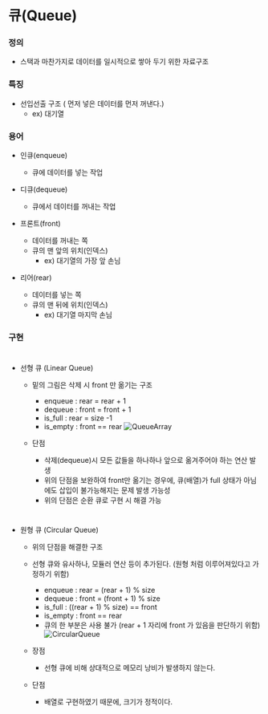 # 큐(Queue)


### 정의

- 스택과 마찬가지로 데이터를 일시적으로 쌓아 두기 위한 자료구조

### 특징

- 선입선출 구조 ( 먼저 넣은 데이터를 먼저 꺼낸다.)
  - ex) 대기열

### 용어

- 인큐(enqueue) 
  - 큐에 데이터를 넣는 작업
 
- 디큐(dequeue)
  - 큐에서 데이터를 꺼내는 작업

- 프론트(front) 
  - 데이터를 꺼내는 쪽
  - 큐의 맨 앞의 위치(인덱스)
    - ex) 대기열의 가장 앞 손님
 
- 리어(rear)
  - 데이터를 넣는 쪽
  - 큐의 맨 뒤에 위치(인덱스)
    - ex) 대기열 마지막 손님


### 구현
#
- 선형 큐 (Linear Queue)
  - 밑의 그림은 삭제 시 front 만 옮기는 구조
    - enqueue : rear = rear + 1
    - dequeue : front = front + 1
    - is_full : rear = size -1
    - is_empty : front == rear
![QueueArray](https://user-images.githubusercontent.com/88774925/204083365-1360ffc3-020e-4d35-91d8-ce9616375e72.jpg)

  - 단점
    - 삭제(dequeue)시 모든 값들을 하나하나 앞으로 옮겨주어야 하는 연산 발생
    - 위의 단점을 보완하여 front만 옮기는 경우에, 큐(배열)가 full 상태가 아님에도 삽입이 불가능해지는 문제 발생 가능성
    - 위의 단점은 순환 큐로 구현 시 해결 가능  
    
    
  #    
- 원형 큐 (Circular Queue)
  - 위의 단점을 해결한 구조
  - 선형 큐와 유사하나, 모듈러 연산 등이 추가된다. (원형 처럼 이루어져있다고 가정하기 위함)
    - enqueue : rear = (rear + 1) % size
    - dequeue : front = (front + 1) % size 
    - is_full : ((rear + 1) % size) == front
    - is_empty : front == rear
    - 큐의 한 부분은 사용 불가 (rear + 1 자리에 front 가 있음을 판단하기 위함)
![CircularQueue](https://user-images.githubusercontent.com/88774925/204096370-8ca1d47b-f261-4469-8b5d-0ce514da4659.jpg)


  - 장점
    - 선형 큐에 비해 상대적으로 메모리 낭비가 발생하지 않는다.
  
  - 단점
    - 배열로 구현하였기 때문에, 크기가 정적이다.

